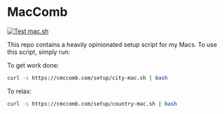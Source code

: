 # MacComb
[![Test mac.sh](https://github.com/cmccomb/setup/actions/workflows/test-mac-sh.yml/badge.svg)](https://github.com/cmccomb/setup/actions/workflows/test-mac-sh.yml)

This repo contains a heavily opinionated setup script for my Macs. To use this script, simply run:
    
To get work done:
```bash
curl -s https://cmccomb.com/setup/city-mac.sh | bash
```

To relax:
```bash
curl -s https://cmccomb.com/setup/country-mac.sh | bash
```

